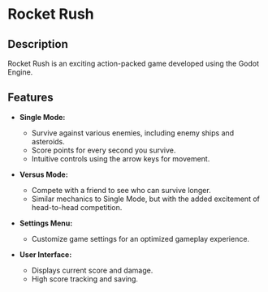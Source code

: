# Rocket Rush

## Description

Rocket Rush is an exciting action-packed game developed using the Godot Engine.

## Features

- **Single Mode:** 
  - Survive against various enemies, including enemy ships and asteroids.
  - Score points for every second you survive.
  - Intuitive controls using the arrow keys for movement.

- **Versus Mode:** 
  - Compete with a friend to see who can survive longer.
  - Similar mechanics to Single Mode, but with the added excitement of head-to-head competition.

- **Settings Menu:**
  - Customize game settings for an optimized gameplay experience.

- **User Interface:**
  - Displays current score and damage.
  - High score tracking and saving.
